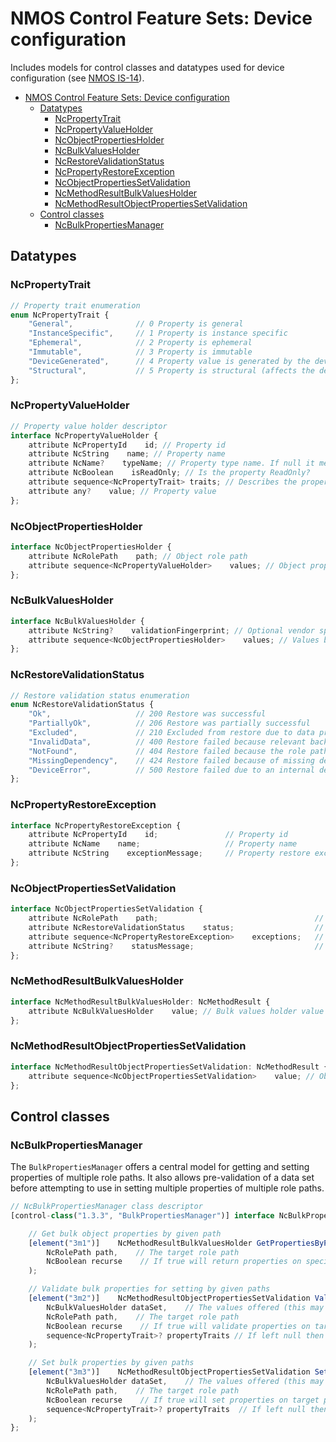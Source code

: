 # NMOS Control Feature Sets: Device configuration

Includes models for control classes and datatypes used for device configuration (see [NMOS IS-14](https://specs.amwa.tv/is-14/)).

- [NMOS Control Feature Sets: Device configuration](#nmos-control-feature-sets-device-configuration)
  - [Datatypes](#datatypes)
    - [NcPropertyTrait](#ncpropertytrait)
    - [NcPropertyValueHolder](#ncpropertyvalueholder)
    - [NcObjectPropertiesHolder](#ncobjectpropertiesholder)
    - [NcBulkValuesHolder](#ncbulkvaluesholder)
    - [NcRestoreValidationStatus](#ncrestorevalidationstatus)
    - [NcPropertyRestoreException](#ncpropertyrestoreexception)
    - [NcObjectPropertiesSetValidation](#ncobjectpropertiessetvalidation)
    - [NcMethodResultBulkValuesHolder](#ncmethodresultbulkvaluesholder)
    - [NcMethodResultObjectPropertiesSetValidation](#ncmethodresultobjectpropertiessetvalidation)
  - [Control classes](#control-classes)
    - [NcBulkPropertiesManager](#ncbulkpropertiesmanager)

## Datatypes

### NcPropertyTrait

```typescript
// Property trait enumeration
enum NcPropertyTrait {
    "General",              // 0 Property is general
    "InstanceSpecific",     // 1 Property is instance specific
    "Ephemeral",            // 2 Property is ephemeral
    "Immutable",            // 3 Property is immutable
    "DeviceGenerated",      // 4 Property value is generated by the device
    "Structural",           // 5 Property is structural (affects the device model structure)
};
```

### NcPropertyValueHolder

```typescript
// Property value holder descriptor
interface NcPropertyValueHolder {
    attribute NcPropertyId    id; // Property id
    attribute NcString    name; // Property name
    attribute NcName?    typeName; // Property type name. If null it means the type is any
    attribute NcBoolean    isReadOnly; // Is the property ReadOnly?
    attribute sequence<NcPropertyTrait> traits; // Describes the property traits as a collection of unique items
    attribute any?    value; // Property value
};
```

### NcObjectPropertiesHolder

```typescript
interface NcObjectPropertiesHolder {
    attribute NcRolePath    path; // Object role path
    attribute sequence<NcPropertyValueHolder>    values; // Object properties values
};
```

### NcBulkValuesHolder

```typescript
interface NcBulkValuesHolder {
    attribute NcString?    validationFingerprint; // Optional vendor specific fingerprinting mechanism used for validation purposes
    attribute sequence<NcObjectPropertiesHolder>    values; // Values by rolePath
};
```

### NcRestoreValidationStatus

```typescript
// Restore validation status enumeration
enum NcRestoreValidationStatus {
    "Ok",                   // 200 Restore was successful
    "PartiallyOk",          // 206 Restore was partially successful
    "Excluded",             // 210 Excluded from restore due to data provided in the request
    "InvalidData",          // 400 Restore failed because relevant backup data set provided is invalid
    "NotFound",             // 404 Restore failed because the role path is not found in the device model or the device cannot create the role path from the data set
    "MissingDependency",    // 424 Restore failed because of missing dependency information in the relevant backup data set
    "DeviceError",          // 500 Restore failed due to an internal device error preventing the restore from happening
};
```

### NcPropertyRestoreException

```typescript
interface NcPropertyRestoreException {
    attribute NcPropertyId    id;               // Property id
    attribute NcName    name;                   // Property name
    attribute NcString    exceptionMessage;     // Property restore exception message
};
```

### NcObjectPropertiesSetValidation

```typescript
interface NcObjectPropertiesSetValidation {
    attribute NcRolePath    path;                                   // Object role path
    attribute NcRestoreValidationStatus    status;                  // Validation status
    attribute sequence<NcPropertyRestoreException>    exceptions;   // Validation property exceptions
    attribute NcString?    statusMessage;                           // Validation status message
};
```

### NcMethodResultBulkValuesHolder

```typescript
interface NcMethodResultBulkValuesHolder: NcMethodResult {
    attribute NcBulkValuesHolder    value; // Bulk values holder value
};
```

### NcMethodResultObjectPropertiesSetValidation

```typescript
interface NcMethodResultObjectPropertiesSetValidation: NcMethodResult {
    attribute sequence<NcObjectPropertiesSetValidation>    value; // Object properties set path validations
};
```

## Control classes

### NcBulkPropertiesManager

The `BulkPropertiesManager` offers a central model for getting and setting properties of multiple role paths.
It also allows pre-validation of a data set before attempting to use in setting multiple properties of multiple role paths.

```typescript
// NcBulkPropertiesManager class descriptor
[control-class("1.3.3", "BulkPropertiesManager")] interface NcBulkPropertiesManager: NcManager {

    // Get bulk object properties by given path
    [element("3m1")]    NcMethodResultBulkValuesHolder GetPropertiesByPath(
        NcRolePath path,    // The target role path
        NcBoolean recurse    // If true will return properties on specified path and all the nested paths
    );

    // Validate bulk properties for setting by given paths
    [element("3m2")]    NcMethodResultObjectPropertiesSetValidation ValidateSetPropertiesByPath(
        NcBulkValuesHolder dataSet,    // The values offered (this may include read-only values and also paths which are not the target role path)
        NcRolePath path,    // The target role path
        NcBoolean recurse    // If true will validate properties on target path and all the nested paths
        sequence<NcPropertyTrait>? propertyTraits // If left null then all properties regardless of their traits will be validated for restore. When populated (not null) only properties with these specific traits are validated for restore
    );

    // Set bulk properties by given paths
    [element("3m3")]    NcMethodResultObjectPropertiesSetValidation SetPropertiesByPath(
        NcBulkValuesHolder dataSet,    // The values offered (this may include read-only values and also paths which are not the target role path)
        NcRolePath path,    // The target role path
        NcBoolean recurse    // If true will set properties on target path and all the nested paths
        sequence<NcPropertyTrait>? propertyTraits  // If left null then all properties regardless of their traits will be included in the restore. When populated (not null) only properties with these specific traits are included in the restore
    );
};
```
